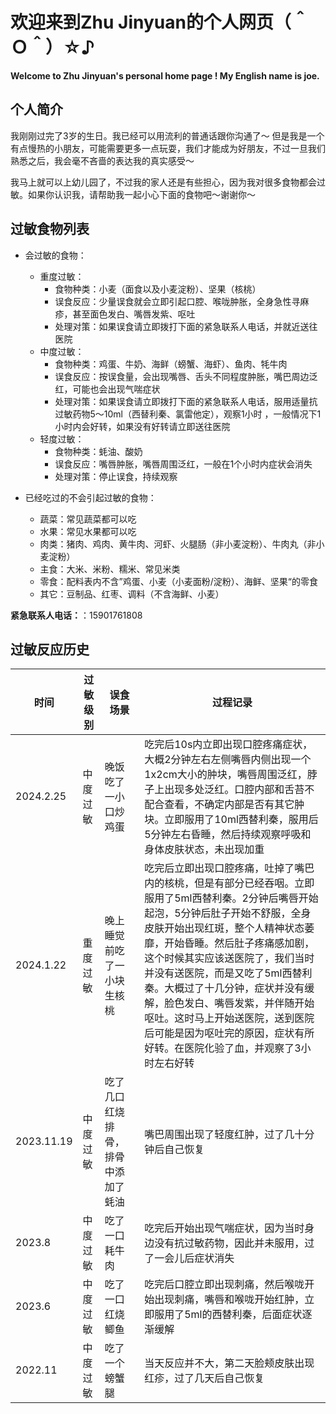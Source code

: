 # 欢迎来到Zhu Jinyuan的个人网页（＾Ｏ＾）☆♪
**Welcome to Zhu Jinyuan's personal home page ! My English name is joe.**
## 个人简介
我刚刚过完了3岁的生日。我已经可以用流利的普通话跟你沟通了～
但是我是一个有点慢热的小朋友，可能需要更多一点玩耍，我们才能成为好朋友，不过一旦我们熟悉之后，我会毫不吝啬的表达我的真实感受～

我马上就可以上幼儿园了，不过我的家人还是有些担心，因为我对很多食物都会过敏。如果你认识我，请帮助我一起小心下面的食物吧～谢谢你～
## 过敏食物列表
- 会过敏的食物：
  - 重度过敏：
    - 食物种类：小麦（面食以及小麦淀粉）、坚果（核桃）
    - 误食反应：少量误食就会立即引起口腔、喉咙肿胀，全身急性寻麻疹，甚至面色发白、嘴唇发紫、呕吐
    - 处理对策：如果误食请立即拨打下面的紧急联系人电话，并就近送往医院
  - 中度过敏：
    - 食物种类：鸡蛋、牛奶、海鲜（螃蟹、海虾）、鱼肉、牦牛肉
    - 误食反应：按误食量，会出现嘴唇、舌头不同程度肿胀，嘴巴周边泛红，可能也会出现气喘症状
    - 处理对策：如果误食请立即拨打下面的紧急联系人电话，服用适量抗过敏药物5～10ml（西替利秦、氯雷他定），观察1小时 ，一般情况下1小时内会好转，如果没有好转请立即送往医院
  - 轻度过敏：
    - 食物种类：蚝油、酸奶
    - 误食反应：嘴唇肿胀，嘴唇周围泛红，一般在1个小时内症状会消失
    - 处理对策：停止误食，持续观察


- 已经吃过的不会引起过敏的食物：
  - 蔬菜：常见蔬菜都可以吃
  - 水果：常见水果都可以吃
  - 肉类：猪肉、鸡肉、黄牛肉、河虾、火腿肠（非小麦淀粉）、牛肉丸（非小麦淀粉）
  - 主食：大米、米粉、糯米、常见米类
  - 零食：配料表内不含”鸡蛋、小麦（小麦面粉/淀粉）、海鲜、坚果“的零食
  - 其它：豆制品、红枣、调料（不含海鲜、小麦）

**紧急联系人电话：**：15901761808


## 过敏反应历史
|时间|过敏级别|误食场景|过程记录|
|--|--|--|--|
|2024.2.25|中度过敏|晚饭吃了一小口炒鸡蛋|吃完后10s内立即出现口腔疼痛症状，大概2分钟左右左侧嘴唇内侧出现一个1x2cm大小的肿块，嘴唇周围泛红，脖子上出现多处泛红。口腔内部和舌苔不配合查看，不确定内部是否有其它肿块。立即服用了10ml西替利秦，服用后5分钟左右昏睡，然后持续观察呼吸和身体皮肤状态，未出现加重|
|2024.1.22|重度过敏|晚上睡觉前吃了一小块生核桃|吃完后立即出现口腔疼痛，吐掉了嘴巴内的核桃，但是有部分已经吞咽。立即服用了5ml西替利秦。2分钟后嘴唇开始起泡，5分钟后肚子开始不舒服，全身皮肤开始出现红斑，整个人精神状态萎靡，开始昏睡。然后肚子疼痛感加剧，这个时候其实应该送医院了，我们当时并没有送医院，而是又吃了5ml西替利秦。大概过了十几分钟，症状并没有缓解，脸色发白、嘴唇发紫，并伴随开始呕吐。这时马上开始送医院，送到医院后可能是因为呕吐完的原因，症状有所好转。在医院化验了血，并观察了3小时左右好转|
|2023.11.19|中度过敏|吃了几口红烧排骨，排骨中添加了蚝油|嘴巴周围出现了轻度红肿，过了几十分钟后自己恢复|
|2023.8|中度过敏|吃了一口耗牛肉|吃完后开始出现气喘症状，因为当时身边没有抗过敏药物，因此并未服用，过了一会儿后症状消失|
|2023.6|中度过敏|吃了一口红烧鲫鱼|吃完后口腔立即出现刺痛，然后喉咙开始出现刺痛，嘴唇和喉咙开始红肿，立即服用了5ml的西替利秦，后面症状逐渐缓解|
|2022.11|中度过敏|吃了一个螃蟹腿|当天反应并不大，第二天脸颊皮肤出现红疹，过了几天后自己恢复|


























